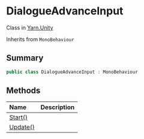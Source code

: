 # DialogueAdvanceInput

Class in [Yarn.Unity](/api/csharp/yarn.unity.md)

Inherits from `MonoBehaviour`

## Summary



```csharp
public class DialogueAdvanceInput : MonoBehaviour
```

## Methods

|Name|Description|
|:---|:---|
|[Start()](/api/csharp/yarn.unity.dialogueadvanceinput.start.md)||
|[Update()](/api/csharp/yarn.unity.dialogueadvanceinput.update.md)||

